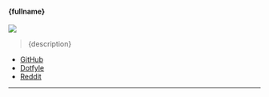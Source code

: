 #### {fullname}

![]({image})

> {description}

- [GitHub]({githubUrl})
- [Dotfyle]({dotfyleUrl})
- [Reddit]()

---

